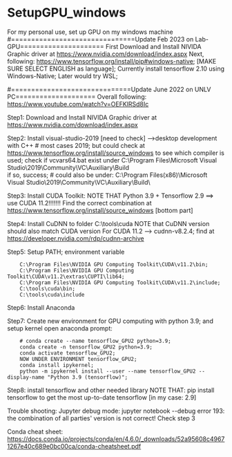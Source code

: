 # SetupGPU_windows
For my personal use, set up GPU on my windows machine
#===============================Update Feb 2023 on Lab-GPU=====================
First Download and Install NIVIDA Graphic driver at https://www.nvidia.com/download/index.aspx
Next, following: https://www.tensorflow.org/install/pip#windows-native; [MAKE SURE SELECT ENGLISH as language];
Currently install tensorflow 2.10 using Windows-Native; Later would try WSL;



#==============================Update June 2022 on UNLV PC====================
Overall following: https://www.youtube.com/watch?v=OEFKlRSd8Ic

Step1:  Download and Install NIVIDA Graphic driver at https://www.nvidia.com/download/index.aspx

Step2:  Install visual-studio-2019 [need to check] -->desktop development with C++
        # most cases 2019; but could check at  https://www.tensorflow.org/install/source_windows  to see which compiler is used;
        check if vcvars64.bat exist under C:\Program Files\Microsoft Visual Studio\2019\Community\VC\Auxiliary\Build\
        if so, success;
        # could also be under: C:\Program Files(x86)\Microsoft Visual Studio\2019\Community\VC\Auxiliary\Build\

Step3:  Install CUDA Toolkit:
        NOTE THAT Python 3.9 + Tensorflow 2.9 ==> use CUDA 11.2!!!!!!! 
        Find the correct combination at https://www.tensorflow.org/install/source_windows [bottom part]

Step4:  Install CuDNN to folder C:\tools\cuda
        NOTE that CuDNN version should also match CUDA version
        For CUDA 11.2 --> cudnn-v8.2.4; find at https://developer.nvidia.com/rdp/cudnn-archive
        
Step5:  Setup PATH; environment variable

        C:\Program Files\NVIDIA GPU Computing Toolkit\CUDA\v11.2\bin;       
        C:\Program Files\NVIDIA GPU Computing Toolkit\CUDA\v11.2\extras\CUPTI\lib64;
        C:\Program Files\NVIDIA GPU Computing Toolkit\CUDA\v11.2\include;
        C:\tools\cuda\bin;
        C:\tools\cuda\include
        
Step6:  Install Anaconda 

Step7:  Create new environment for GPU computing with python 3.9; and setup kernel
        open anaconda prompt:
        
        # conda create --name tensorflow_GPU2 python=3.9;
        conda create -n tensorflow_GPU2 python=3.9;
        conda activate tensorflow_GPU2;
        NOW UNDER ENVIRONMENT tensorflow_GPU2;
        conda install ipykernel;
        python -m ipykernel install --user --name tensorflow_GPU2 --display-name "Python 3.9 (tensorflow)";
        
Step8:  install tensorflow and other needed library
        NOTE THAT: pip install tensorflow to get the most up-to-date tensorflow [in my case: 2.9]
  
Trouble shooting:
Jupyter debug mode: jupyter notebook --debug
error 193: the combination of all parties' version is not correct! Check step 3

Conda cheat sheet: https://docs.conda.io/projects/conda/en/4.6.0/_downloads/52a95608c49671267e40c689e0bc00ca/conda-cheatsheet.pdf
        

